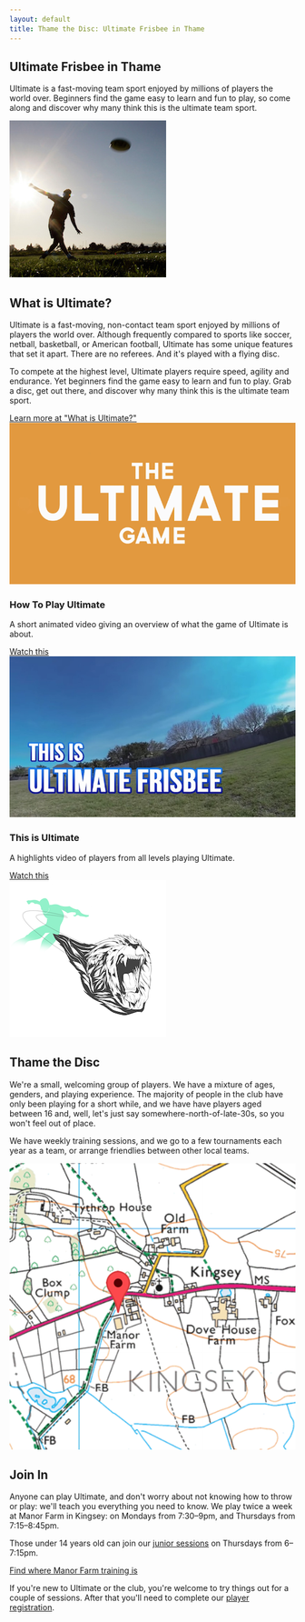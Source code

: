 ```yaml
---
layout: default
title: Thame the Disc: Ultimate Frisbee in Thame
---
```


<!-- Banner -->
<section id="banner">
  <div class="inner">
    <h2>Ultimate Frisbee in Thame</h2>
    <p>Ultimate is a fast-moving team sport enjoyed by millions of players the world over. Beginners find the game easy to learn and fun to play, so come along and discover why many think this is the ultimate team sport.</p>
  </div>
</section>

<!-- Wrapper -->
<section id="wrapper">
  <!-- One -->
  <section id="one" class="wrapper spotlight style1">
    <div class="inner">
      <span class="image"><img src="/images/pic01.jpg" alt="" /></span>
      <div class="content">
        <h2 class="major">What is Ultimate?</h2>
        <p>Ultimate is a fast-moving, non-contact team sport enjoyed by millions of players the world over. Although frequently compared to sports like soccer, netball, basketball, or American football, Ultimate has some unique features that set it apart. There are no referees. And it's played with a flying disc.</p>
        <p>To compete at the highest level, Ultimate players require speed, agility and endurance. Yet beginners find the game easy to learn and fun to play. Grab a disc, get out there, and discover why many think this is the ultimate team sport.</p>
        <a href="http://www.whatisultimate.com/" class="special">Learn more at "What is Ultimate?"</a>
      </div>
    </div>
    <div class="inner feature-wrapper">
      <section class="features">
        <article>
          <a href="https://www.youtube.com/watch?v=zEKnqFBajiI" class="image"><img src="/images/vid-cap-tiu.png" alt="" /></a>
          <h3 class="major">How To Play Ultimate</h3>
          <p>A short animated video giving an overview of what the game of Ultimate is about.</p>
          <a href="https://www.youtube.com/watch?v=zEKnqFBajiI" class="special">Watch this</a>
        </article>
        <article>
          <a href="https://www.youtube.com/watch?v=LHC4rQNrmuM" class="image"><img src="/images/vid-cap-tiuf.jpg" alt="" /></a>
          <h3 class="major">This is Ultimate</h3>
          <p>A highlights video of players from all levels playing Ultimate.</p>
          <a href="https://www.youtube.com/watch?v=LHC4rQNrmuM" class="special">Watch this</a>
        </article>
      </section>
    </div>
  </section>

  <!-- Two -->
  <section id="two" class="wrapper alt spotlight style2">
    <div class="inner">
      <span class="image"><img src="/images/pic02.png" alt="" /></span>
      <div class="content">
        <h2 class="major">Thame the Disc</h2>
        <p>We're a small, welcoming group of players. We have a mixture of ages, genders, and playing experience. The majority of people in the club have only been playing for a short while, and we have have players aged between 16 and, well, let's just say somewhere-north-of-late-30s, so you won't feel out of place.</p>
        <p>We have weekly training sessions, and we go to a few tournaments each year as a team, or arrange friendlies between other local teams.</p>
      </div>
    </div>
  </section>

  <!-- Three -->
  <section id="three" class="wrapper spotlight style3">
    <div class="inner">
      <span class="image"><a href="http://bit.ly/ttd-manor-farm"><img src="/images/training-map-manor-farm.png" alt="Map of Kingsey showing the location of Manor Farm" /></a></span>
      <div class="content">
        <h2 class="major">Join In</h2>
        <p>Anyone can play Ultimate, and don't worry about not knowing how to throw or play: we'll teach you everything you need to know. We play twice a week at Manor Farm in Kingsey: on Mondays from 7:30–9pm, and Thursdays from 7:15–8:45pm.</p>
        <p>Those under 14 years old can join our <a href="/juniors">junior sessions</a> on Thursdays from 6–7:15pm.</p>
        <a href="http://bit.ly/ttd-manor-farm" class="special">Find where Manor Farm training is</a>
        <p>If you're new to Ultimate or the club, you're welcome to try things out for a couple of sessions. After that you'll need to complete our <a href="/player-registration">player registration</a>.</p>
      </div>
    </div>
  </section>
</section> 